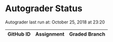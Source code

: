 # Autograder Status
Autograder last run at: October 25, 2018 at 23:20

| GitHub ID | Assignment | Graded Branch |
|-----------|------------|---------------|
